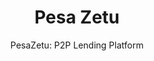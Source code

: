 ---
layout: project
tags: [Startup, SaaS, USSD, Payments]
thumbnail: "showcase_pesazetu.jpg"
description: "Pesa Zetu is a crowdfunding platform that aims to give borrowers small loans for business, health and educational purposes."
subtitle: "PesaZetu: P2P Lending Platform"
title:  "Pesa Zetu"
slides:
- pesazetu1.jpg
- pesazetu2.jpg
- pesazetu3.jpg
- pesazetu4.jpg
- pesazetu5.jpg
- pesazetu6.jpg
client: PezaZetu
partners: <a href="http://busaracenter.org/" target="_blank">Busara Center</a>, <a href="http://fsdkenya.org/" target="_blank">FSD Kenya</a>, <a href="https://www.transunion.com/" target="_blank">TransUnion</a>, <a href="http://musonisystem.com/" target="_blank">Musoni Systems</a>, <a href="https://www.firstaccessmarket.com/" target="_blank">First Access</a>, <a href="http://cgap.org/" target="_blank">CGAP</a>, <a href="http://www.ciskenya.co.ke/" target="_blank">CIS Kenya</a>, <a href="http://www.research.ibm.com/labs/africa/" target="_blank">IBM Research</a>
tasks: Web development, UI and UX Design, API development, USSD
challenge: The opportunity and finance gap in Africa needs bridging. Kenyans being entrepreneurial in nature, are diligent in building businesses that serve critical customer bases with essential services albeit mostly in the informal, undocumented sector. However, lack of financial access instigates challenges for entrepreneurs taking away their ability to ride on opportunities.
goals:
- Build a peer to peer market connecting individual borrowers and lenders
- Create a seamless customer journey through all channels with MPESA as the initial mode of payment
- Manage multiple integrations and inputs into the loan process for scoring
- Create a real-time loan application, funding and disbursement workflow
solution: Pesa Zetu is a crowdfunding platform that aims to give borrowers small loans for business, health and educational purposes. The funding sources come from individual lenders on the platform and uses MPESA for the disbursements of loans and collections of repayments. Each borrower goes through risk profiling where multiple datapoint are used to assess the borrowers credit worthiness and debt burden capacity. These data points combine information from MPESA, Government database, Credit Reference Bureau and behavioural user generated data; more than 2000 individual datapoints per borrower. Using a state of the art credit risk model, Pesa Zetu then offers the best loans to our borrowers. Lender can lend manually by picking the loans they want or can set up preferences for automated lending allocation. This automatically allocates funds to loans and automatically recycles repayments based on the lenders risk profile settings.
results: Pesa Zetu was built on Ruby on rails with web, USSD and API interfaces. It successfully integrates with MPESA, Credit reference Bureau, Govermnet database(IPRS), Collection management system and Scoring algorithm to offer real-time loan approvals and disbursements.
testimonial: Working on PesaZetu has been one of the most challenging and exciting moments of my career. We started off with a dream, aiming to disrupt the lending and credit industry. We were the first in the subsaharan region to offer a truely peer to peer lending experience. I truely commend zegetech for pulling this one off. If there's any one team that can do it (and by it i mean that system that seems next to impossible), its zegetech
testifier_image: profile-titus.jpg
testifier_name: Titus Nderitu
testifier_role: UI / UX Designer
testifier_company: Digital Brush, Loughborough UK
---
